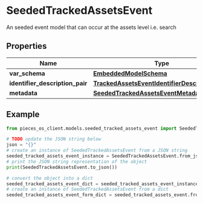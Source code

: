 # SeededTrackedAssetsEvent

An seeded event model that can occur at the assets level i.e. search 

## Properties

Name | Type | Description | Notes
------------ | ------------- | ------------- | -------------
**var_schema** | [**EmbeddedModelSchema**](EmbeddedModelSchema) |  | [optional] 
**identifier_description_pair** | [**TrackedAssetsEventIdentifierDescriptionPairs**](TrackedAssetsEventIdentifierDescriptionPairs) |  | [optional] 
**metadata** | [**SeededTrackedAssetsEventMetadata**](SeededTrackedAssetsEventMetadata) |  | [optional] 

## Example

```python
from pieces_os_client.models.seeded_tracked_assets_event import SeededTrackedAssetsEvent

# TODO update the JSON string below
json = "{}"
# create an instance of SeededTrackedAssetsEvent from a JSON string
seeded_tracked_assets_event_instance = SeededTrackedAssetsEvent.from_json(json)
# print the JSON string representation of the object
print(SeededTrackedAssetsEvent.to_json())

# convert the object into a dict
seeded_tracked_assets_event_dict = seeded_tracked_assets_event_instance.to_dict()
# create an instance of SeededTrackedAssetsEvent from a dict
seeded_tracked_assets_event_form_dict = seeded_tracked_assets_event.from_dict(seeded_tracked_assets_event_dict)
```


